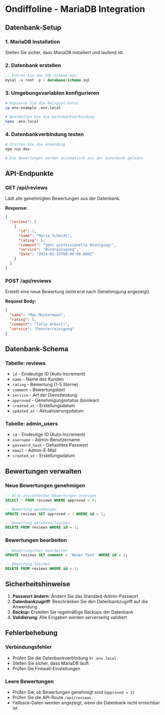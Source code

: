 # Ondiffoline - MariaDB Integration

## Datenbank-Setup

### 1. MariaDB Installation
Stellen Sie sicher, dass MariaDB installiert und laufend ist.

### 2. Datenbank erstellen
```sql
-- Führen Sie das SQL-Schema aus
mysql -u root -p < database/schema.sql
```

### 3. Umgebungsvariablen konfigurieren
```bash
# Kopieren Sie die Beispiel-Datei
cp env.example .env.local

# Bearbeiten Sie die Datenbankverbindung
nano .env.local
```

### 4. Datenbankverbindung testen
```bash
# Starten Sie die Anwendung
npm run dev

# Die Bewertungen werden automatisch aus der Datenbank geladen
```

## API-Endpunkte

### GET /api/reviews
Lädt alle genehmigten Bewertungen aus der Datenbank.

**Response:**
```json
{
  "reviews": [
    {
      "id": 1,
      "name": "Maria Schmidt",
      "rating": 5,
      "comment": "Sehr professionelle Reinigung!",
      "service": "Büroreinigung",
      "date": "2024-01-15T00:00:00.000Z"
    }
  ]
}
```

### POST /api/reviews
Erstellt eine neue Bewertung (wird erst nach Genehmigung angezeigt).

**Request Body:**
```json
{
  "name": "Max Mustermann",
  "rating": 5,
  "comment": "Tolle Arbeit!",
  "service": "Fensterreinigung"
}
```

## Datenbank-Schema

### Tabelle: reviews
- `id` - Eindeutige ID (Auto-Increment)
- `name` - Name des Kunden
- `rating` - Bewertung (1-5 Sterne)
- `comment` - Bewertungstext
- `service` - Art der Dienstleistung
- `approved` - Genehmigungsstatus (boolean)
- `created_at` - Erstellungsdatum
- `updated_at` - Aktualisierungsdatum

### Tabelle: admin_users
- `id` - Eindeutige ID (Auto-Increment)
- `username` - Admin-Benutzername
- `password_hash` - Gehashtes Passwort
- `email` - Admin-E-Mail
- `created_at` - Erstellungsdatum

## Bewertungen verwalten

### Neue Bewertungen genehmigen
```sql
-- Alle ausstehenden Bewertungen anzeigen
SELECT * FROM reviews WHERE approved = 0;

-- Bewertung genehmigen
UPDATE reviews SET approved = 1 WHERE id = 1;

-- Bewertung ablehnen/löschen
DELETE FROM reviews WHERE id = 1;
```

### Bewertungen bearbeiten
```sql
-- Bewertungstext bearbeiten
UPDATE reviews SET comment = 'Neuer Text' WHERE id = 1;

-- Bewertung löschen
DELETE FROM reviews WHERE id = 1;
```

## Sicherheitshinweise

1. **Passwort ändern**: Ändern Sie das Standard-Admin-Passwort
2. **Datenbankzugriff**: Beschränken Sie den Datenbankzugriff auf die Anwendung
3. **Backup**: Erstellen Sie regelmäßige Backups der Datenbank
4. **Validierung**: Alle Eingaben werden serverseitig validiert

## Fehlerbehebung

### Verbindungsfehler
- Prüfen Sie die Datenbankverbindung in `.env.local`
- Stellen Sie sicher, dass MariaDB läuft
- Prüfen Sie Firewall-Einstellungen

### Leere Bewertungen
- Prüfen Sie, ob Bewertungen genehmigt sind (`approved = 1`)
- Prüfen Sie die API-Route `/api/reviews`
- Fallback-Daten werden angezeigt, wenn die Datenbank nicht erreichbar ist
